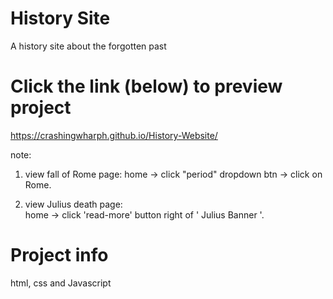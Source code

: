 # History Site 
A history site about the forgotten past

# Click the link (below) to preview project
https://crashingwharph.github.io/History-Website/

note:

1) view fall of Rome page: 
    home -> click "period" dropdown btn -> click on Rome.
   
2) view Julius death page:  
    home -> click 'read-more' button right of ' Julius Banner '. 

# Project info
html, css and Javascript
